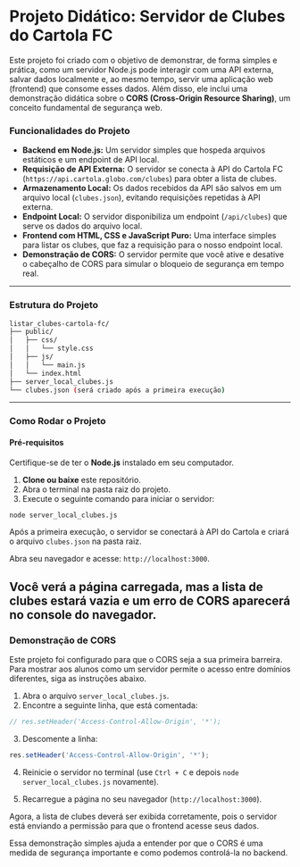 # Projeto Didático: Servidor de Clubes do Cartola FC

Este projeto foi criado com o objetivo de demonstrar, de forma simples e prática, como um servidor Node.js pode interagir com uma API externa, salvar dados localmente e, ao mesmo tempo, servir uma aplicação web (frontend) que consome esses dados. Além disso, ele inclui uma demonstração didática sobre o **CORS (Cross-Origin Resource Sharing)**, um conceito fundamental de segurança web.

### Funcionalidades do Projeto

* **Backend em Node.js:** Um servidor simples que hospeda arquivos estáticos e um endpoint de API local.
* **Requisição de API Externa:** O servidor se conecta à API do Cartola FC (`https://api.cartola.globo.com/clubes`) para obter a lista de clubes.
* **Armazenamento Local:** Os dados recebidos da API são salvos em um arquivo local (`clubes.json`), evitando requisições repetidas à API externa.
* **Endpoint Local:** O servidor disponibiliza um endpoint (`/api/clubes`) que serve os dados do arquivo local.
* **Frontend com HTML, CSS e JavaScript Puro:** Uma interface simples para listar os clubes, que faz a requisição para o nosso endpoint local.
* **Demonstração de CORS:** O servidor permite que você ative e desative o cabeçalho de CORS para simular o bloqueio de segurança em tempo real.

---

### Estrutura do Projeto
```bash
listar_clubes-cartola-fc/
├── public/
│   ├── css/
│   │   └── style.css
│   ├── js/
│   │   └── main.js
│   └── index.html
├── server_local_clubes.js
└── clubes.json (será criado após a primeira execução)
```
---

### Como Rodar o Projeto

#### Pré-requisitos
Certifique-se de ter o **Node.js** instalado em seu computador.

1.  **Clone ou baixe** este repositório.
2.  Abra o terminal na pasta raiz do projeto.
3.  Execute o seguinte comando para iniciar o servidor:

```bash
node server_local_clubes.js
```
Após a primeira execução, o servidor se conectará à API do Cartola e criará o arquivo `clubes.json` na pasta raiz.

Abra seu navegador e acesse: `http://localhost:3000`.

Você verá a página carregada, mas a lista de clubes estará vazia e um erro de CORS aparecerá no console do navegador.
---

### Demonstração de CORS

Este projeto foi configurado para que o CORS seja a sua primeira barreira. Para mostrar aos alunos como um servidor permite o acesso entre domínios diferentes, siga as instruções abaixo.

1.  Abra o arquivo `server_local_clubes.js`.
2.  Encontre a seguinte linha, que está comentada:

```javascript
// res.setHeader('Access-Control-Allow-Origin', '*');
```
3. Descomente a linha:

```javascript
res.setHeader('Access-Control-Allow-Origin', '*');
```

4. Reinicie o servidor no terminal (use `Ctrl + C` e depois `node server_local_clubes.js` novamente).

5. Recarregue a página no seu navegador (`http://localhost:3000`).

Agora, a lista de clubes deverá ser exibida corretamente, pois o servidor está enviando a permissão para que o frontend acesse seus dados.

Essa demonstração simples ajuda a entender por que o CORS é uma medida de segurança importante e como podemos controlá-la no backend.